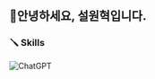 ## 👋안녕하세요, 설원혁입니다.
### 🪛 **Skills**
![ChatGPT](https://img.shields.io/badge/chatGPT-74aa9c?style=for-the-badge&logo=openai&logoColor=white)

<!--
**Wormboiii/wormboiii** is a ✨ _special_ ✨ repository because its `README.md` (this file) appears on your GitHub profile.

Here are some ideas to get you started:

- 🔭 I’m currently working on ...
- 🌱 I’m currently learning ...
- 👯 I’m looking to collaborate on ...
- 🤔 I’m looking for help with ...
- 💬 Ask me about ...
- 📫 How to reach me: ...
- 😄 Pronouns: ...
- ⚡ Fun fact: ...
-->
